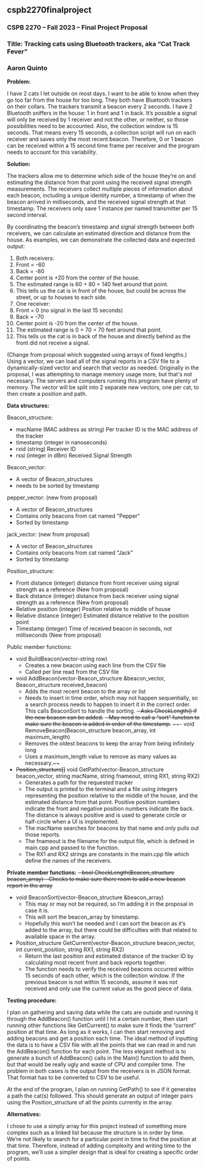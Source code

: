 ## cspb2270finalproject

### CSPB 2270 – Fall 2023 – Final Project Proposal
### Title: Tracking cats using Bluetooth trackers, aka “Cat Track Fever”
### Aaron Quinto


**Problem:**

I have 2 cats I let outside on most days. I want to be able to know when they go too far from the house for too long. They both have Bluetooth trackers on their collars. The trackers transmit a beacon every 2 seconds. I have 2 Bluetooth sniffers in the house: 1 in front and 1 in back. It’s possible a signal will only be received by 1 receiver and not the other, or neither, so those possibilities need to be accounted. Also, the collection window is 15 seconds. That means every 15 seconds, a collection script will run on each receiver and saves only the most recent beacon. Therefore, 0 or 1 beacon can be received within a 15 second time frame per receiver and the program needs to account for this variability.

**Solution:**

The trackers allow me to determine which side of the house they’re on and estimating the distance from that point using the received signal strength measurements. The receivers collect multiple pieces of information about each beacon, including a unique identity number, a timestamp of when the beacon arrived in milliseconds, and the received signal strength at that timestamp. The receivers only save 1 instance per named transmitter per 15 second interval.

By coordinating the beacon’s timestamp and signal strength between both receivers, we can calculate an estimated direction and distance from the house. As examples, we can demonstrate the collected data and expected output:
1. Both receivers:
  1. Front = -60
  1. Back = -80
  1. Center point is +20 from the center of the house.
  1. The estimated range is 60 + 80 = 140 feet around that point.
  1. This tells us the cat is in front of the house, but could be across the street, or up to houses to each side.
1. One receiver:
  1. Front = 0 (no signal in the last 15 seconds)
  1. Back = -70
  1. Center point is -20 from the center of the house.
  1. The estimated range is 0 + 70 = 70 feet around that point.
  1. This tells us the cat is in back of the house and directly behind as the front did not receive a signal.

(Change from proposal which suggested using arrays of fixed lengths.)
Using a vector, we can load all of the signal reports in a CSV file to a dynamically-sized vector and search that vector as needed. Originally in the proposal, I was attempting to manage memory usage more, but that's not necessary. The servers and computers running this program have plenty of memory. The vector will be split into 2 separate new vectors, one per cat, to then create a position and path.


**Data structures:**

Beacon_structure:
- macName (MAC address as string) Per tracker ID is the MAC address of the tracker
- timestamp (integer in nanoseconds)
- rxid (string) Receiver ID
- rssi (integer in dBm) Received Signal Strength

Beacon_vector:
- A vector of Beacon_structures
- needs to be sorted by timestamp

pepper_vector: (new from proposal)
- A vector of Beacon_structures
- Contains only beacons from cat named "Pepper"
- Sorted by timestamp

jack_vector: (new from proposal)
- A vector of Beacon_structures
- Contains only beacons from cat named "Jack"
- Sorted by timestamp

Position_structure:
- Front distance (integer) distance from front receiver using signal strength as a reference (New from proposal)
- Back distance (integer) distance from back receiver using signal strength as a reference (New from proposal)
- Relative position (integer) Position relative to middle of house
- Relative distance (integer) Estimated distance relative to the position point
- Timestamp (integer) Time of received beacon in seconds, not milliseconds (New from proposal)


Public member functions:
- void BuildBeacon(vector-string row)
    - Creates a new beacon using each line from the CSV file
    - Called per line read from the CSV file
- void AddBeacon(vector-Beacon_structure &beacon_vector, Beacon_structure received_beacon)
    - Adds the most recent beacon to the array or list
    - Needs to insert in time order, which may not happen sequentially, so a search process needs to happen to insert it in the correct order. This calls BeaconSort to handle the sorting.
    ~~- Asks CheckLength() if the new beacon can be added.~~
    ~~- May need to call a “sort” function to make sure the beacon is added in order of the timestamp.~~
~~- void RemoveBeacon(Beacon_structure beacon_array, int maximum_length)
    - Removes the oldest beacons to keep the array from being infinitely long
    - Uses a maximum_length value to remove as many values as necessary.~~
- ~~Position_structure[]~~ void GetPath(vector-Beacon_structure beacon_vector, string macName, string fnameout, string RX1, string RX2)
    - Generates a path for the requested tracker
    - The output is printed to the terminal and a file using integers representing the position relative to the middle of the house, and the estimated distance from that point. Positive position numbers indicate the front and negative position numbers indicate the back. The distance is always positive and is used to generate circle or half-circle when a UI is implemented.
    - The macName searches for beacons by that name and only pulls out those reports.
    - The fnameout is the filename for the output file, which is defined in main.cpp and passed to the function.
    - The RX1 and RX2 strings are constants in the main.cpp file which define the names of the receivers.
    

**Private member functions:**
~~- bool CheckLength(Beacon_structure beacon_array)
    - Checks to make sure there room to add a new beacon report in the array~~
- void BeaconSort(vector-Beacon_structure &beacon_array)
    - This may or may not be required, so I’m adding it in the proposal in case it is.
    - This will sort the beacon_array by timestamp.
    - Hopefully this won’t be needed and I can sort the beacon as it’s added to the array, but there could be difficulties with that related to available space in the array.
- Position_structure GetCurrent(vector-Beacon_structure beacon_vector, int current_position, string RX1, string RX2)
    - Return the last position and estimated distance of the tracker ID by calculating most recent front and back reports together.
    - The function needs to verify the received beacons occurred within 15 seconds of each other, which is the collection window. If the previous beacon is not within 15 seconds, assume it was not received and only use the current value as the good piece of data.

**Testing procedure:**

I plan on gathering and saving data while the cats are outside and running it through the AddBeacon() function until I hit a certain number, then start running other functions like GetCurrent() to make sure it finds the “current” position at that time. As long as it works, I can then start removing and adding beacons and get a position each time. The ideal method of inputting the data is to have a CSV file with all the points that we can read in and run the AddBeacon() function for each point. The less elegant method is to generate a bunch of AddBeacon() calls in the Main() function to add them, but that would be really ugly and waste of CPU and compiler time. The problem in both cases is the output from the receivers is in JSON format. That format has to be converted to CSV to be useful.

At the end of the program, I plan on running GetPath() to see if it generates a path the cat(s) followed. This should generate an output of integer pairs using the Position_structure of all the points currently in the array.


**Alternatives:**

I chose to use a simply array for this project instead of something more complex such as a linked list because the structure is in order by time. We’re not likely to search for a particular point in time to find the position at that time. Therefore, instead of adding complexity and writing time to the program, we’ll use a simpler design that is ideal for creating a specific order of points.
